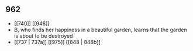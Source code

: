 ## 962
- [[740]] [[946]] 
- B, who finds her happiness in a beautiful garden, learns that the garden is about to be destroyed
- [[737 | 737a]] [[975]] [[848 | 848b]] 

